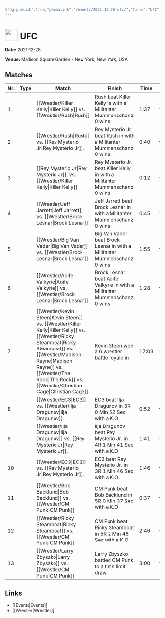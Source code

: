 ```yaml
---
{"dg-publish":true,"permalink":"/events/2021-12-28-ufc/","title":"UFC","noteIcon":"","created":"2025-08-11T09:30:58.764+02:00"}
---
```



# <img src="z_Images/ChokeSlam.png" width="40" style="vertical-align:bottom; margin-right:8px;">**UFC**

**Date:** 2021-12-28

**Venue:** Madison Square Garden - New York, New York, USA

## Matches

| Nr. | Type | Match | Finish | Time | Rating | Score |
|-----|------|-------|--------|------|--------|-------|
| 1 |  | [[Wrestler/Killer Kelly\|Killer Kelly]] vs. [[Wrestler/Rush\|Rush]] | Rush beat Killer Kelly in  with a Militanter Mummenschanz: 0 wins | 1:37 | ★★★★ | 86 |
| 2 |  | [[Wrestler/Rush\|Rush]] vs. [[Rey Mysterio Jr\|Rey Mysterio Jr]]. | Rey Mysterio Jr. beat Rush in  with a Militanter Mummenschanz: 0 wins | 0:40 | ★★★1/4 | 73 |
| 3 |  | [[Rey Mysterio Jr\|Rey Mysterio Jr]]. vs. [[Wrestler/Killer Kelly\|Killer Kelly]] | Rey Mysterio Jr. beat Killer Kelly in  with a Militanter Mummenschanz: 0 wins | 0:12 | ★★★3/4 | 82 |
| 4 |  | [[Wrestler/Jeff Jarrett\|Jeff Jarrett]] vs. [[Wrestler/Brock Lesnar\|Brock Lesnar]] | Jeff Jarrett beat Brock Lesnar in  with a Militanter Mummenschanz: 0 wins | 0:45 | ★★★1/2 | 79 |
| 5 |  | [[Wrestler/Big Van Vader\|Big Van Vader]] vs. [[Wrestler/Brock Lesnar\|Brock Lesnar]] | Big Van Vader beat Brock Lesnar in  with a Militanter Mummenschanz: 0 wins | 1:55 | ★★★1/2 | 79 |
| 6 |  | [[Wrestler/Aoife Valkyrie\|Aoife Valkyrie]] vs. [[Wrestler/Brock Lesnar\|Brock Lesnar]] | Brock Lesnar beat Aoife Valkyrie in  with a Militanter Mummenschanz: 0 wins | 1:28 | ★★★1/2 | 78 |
| 7 |  | [[Wrestler/Kevin Steen\|Kevin Steen]] vs. [[Wrestler/Killer Kelly\|Killer Kelly]] vs. [[Wrestler/Ricky Steamboat\|Ricky Steamboat]] vs. [[Wrestler/Madison Rayne\|Madison Rayne]] vs. [[Wrestler/The Rock\|The Rock]] vs. [[Wrestler/Christian Cage\|Christian Cage]] | Kevin Steen won a 6 wrestler battle royale in | 17:03 | ★★★3/4 | 80 |
| 8 |  | [[Wrestler/EC3\|EC3]] vs. [[Wrestler/Ilja Dragunov\|Ilja Dragunov]] | EC3 beat Ilja Dragunov in 3R 0 Min 52 Sec with a K.O | 0:52 | ★★★1/2 | 78 |
| 9 |  | [[Wrestler/Ilja Dragunov\|Ilja Dragunov]] vs. [[Rey Mysterio Jr\|Rey Mysterio Jr]]. | Ilja Dragunov beat Rey Mysterio Jr. in 4R 1 Min 41 Sec with a K.O | 1:41 | ★★★★1/4 | 89 |
| 10 |  | [[Wrestler/EC3\|EC3]] vs. [[Rey Mysterio Jr\|Rey Mysterio Jr]]. | EC3 beat Rey Mysterio Jr. in 3R 1 Min 46 Sec with a K.O | 1:46 | ★★★★ | 84 |
| 11 |  | [[Wrestler/Bob Backlund\|Bob Backlund]] vs. [[Wrestler/CM Punk\|CM Punk]]  | CM Punk  beat Bob Backlund in 5R 0 Min 37 Sec with a K.O | 0:37 | ★★★★1/2 | 92 |
| 12 |  | [[Wrestler/Ricky Steamboat\|Ricky Steamboat]] vs. [[Wrestler/CM Punk\|CM Punk]]  | CM Punk  beat Ricky Steamboat in 5R 2 Min 46 Sec with a K.O | 2:46 | ★★★★3/4 | 98 |
| 13 |  | [[Wrestler/Larry Zbyszko\|Larry Zbyszko]] vs. [[Wrestler/CM Punk\|CM Punk]]  | Larry Zbyszko battled CM Punk  to a  time limit draw | 3:00 | ★★★★1/4 | 88 |

## Links
- [[Events\|Events]]
- [[Wrestler\|Wrestler]]

